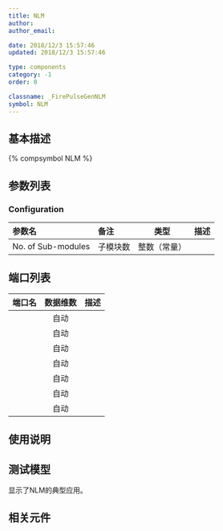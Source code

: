 ```yaml
---
title: NLM
author: 
author_email:

date: 2018/12/3 15:57:46
updated: 2018/12/3 15:57:46

type: components
category: -1
order: 0

classname: _FirePulseGenNLM
symbol: NLM
---
```

## 基本描述
{% compsymbol NLM %}

## 参数列表
### Configuration
| 参数名 | 备注 | 类型 | 描述 |
| :--- | :--- | :--: | :--- |
| No. of Sub-modules | 子模块数 | 整数（常量） |  |


## 端口列表

| 端口名 | 数据维数 | 描述 |
| :--- | :--:  | :--- |
|  | 自动 | |                   
|  | 自动 | |                   
|  | 自动 | |                   
|  | 自动 | |                   
|  | 自动 | |                   
|  | 自动 | |                   
|  | 自动 | |                   

## 使用说明


## 测试模型
[<test name>](<test link>)显示了NLM的典型应用。

## 相关元件


